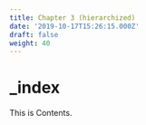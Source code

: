 ```yaml
---
title: Chapter 3 (hierarchized)
date: '2019-10-17T15:26:15.000Z'
draft: false
weight: 40
---
```


# \_index

This is Contents.

